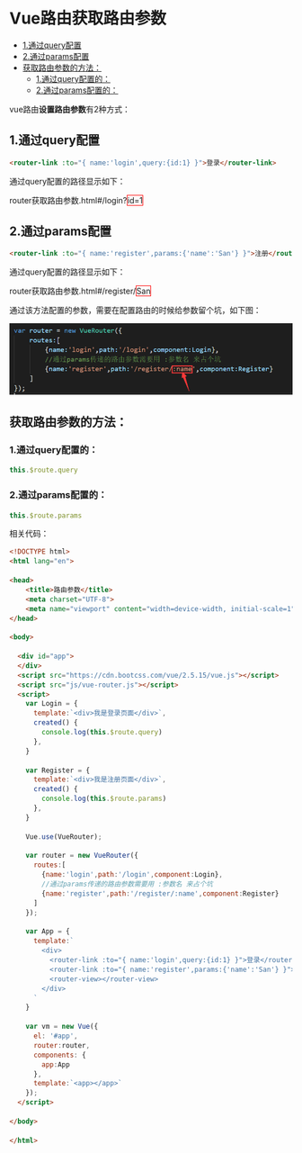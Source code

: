 Vue路由获取路由参数
===
<!-- TOC -->

- [1.通过query配置](#1通过query配置)
- [2.通过params配置](#2通过params配置)
- [获取路由参数的方法：](#获取路由参数的方法)
  - [1.通过query配置的：](#1通过query配置的)
  - [2.通过params配置的：](#2通过params配置的)

<!-- /TOC -->

vue路由**设置路由参数**有2种方式：

## 1.通过query配置
```html
<router-link :to="{ name:'login',query:{id:1} }">登录</router-link>
```

通过query配置的路径显示如下：

router获取路由参数.html#/login?<span style="border: 1px red solid">id=1</span>


## 2.通过params配置
```html
<router-link :to="{ name:'register',params:{'name':'San'} }">注册</router-link>
```

通过query配置的路径显示如下：

router获取路由参数.html#/register/<span style="border: 1px red solid">San</span>

通过该方法配置的参数，需要在配置路由的时候给参数留个坑，如下图：

![2019100901.png](../resource/assets/面试/2019100901.png)


##  获取路由参数的方法：
### 1.通过query配置的：
```js
this.$route.query
```

### 2.通过params配置的：
```js
this.$route.params
```

相关代码：
```html
<!DOCTYPE html>
<html lang="en">

<head>
    <title>路由参数</title>
    <meta charset="UTF-8">
    <meta name="viewport" content="width=device-width, initial-scale=1">   
</head>

<body>

  <div id="app">
  </div>
  <script src="https://cdn.bootcss.com/vue/2.5.15/vue.js"></script>
  <script src="js/vue-router.js"></script>
  <script>
    var Login = {
      template:`<div>我是登录页面</div>`,
      created() {
        console.log(this.$route.query)
      },    
    }

    var Register = {
      template:`<div>我是注册页面</div>`,
      created() {
        console.log(this.$route.params)
      },
    }

    Vue.use(VueRouter);

    var router = new VueRouter({
      routes:[
        {name:'login',path:'/login',component:Login},
        //通过params传递的路由参数需要用 :参数名 来占个坑
        {name:'register',path:'/register/:name',component:Register}
      ]
    });
    
    var App = {
      template:`
        <div>
          <router-link :to="{ name:'login',query:{id:1} }">登录</router-link>
          <router-link :to="{ name:'register',params:{'name':'San'} }">注册</router-link>
          <router-view></router-view>
        </div>
      `
    }

    var vm = new Vue({
      el: '#app',
      router:router,
      components: {
        app:App
      },
      template:`<app></app>`
    });
  </script>

</body>

</html>
```
